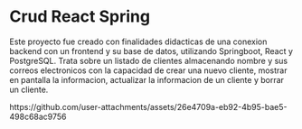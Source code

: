 <h1>Crud React Spring</h1>

<p>Este proyecto fue creado con finalidades didacticas de una conexion backend con un frontend y su base de datos, utilizando Springboot, React y PostgreSQL. Trata sobre un listado de clientes almacenando nombre y sus correos electronicos con la capacidad de crear una nuevo cliente, mostrar en pantalla la informacion, actualizar la informacion de un cliente y borrar un cliente.</p>
https://github.com/user-attachments/assets/26e4709a-eb92-4b95-bae5-498c68ac9756
